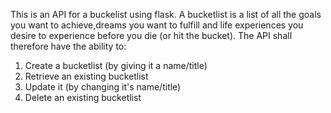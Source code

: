 This is an API for a buckelist using flask.
A bucketlist is a list of all the goals you want to achieve,dreams you want to fulfill and life experiences you desire to experience before you die (or hit the bucket). 
The API shall therefore have the ability to:

1. Create a bucketlist (by giving it a name/title)
2. Retrieve an existing bucketlist
3. Update it (by changing it's name/title)
4. Delete an existing bucketlist